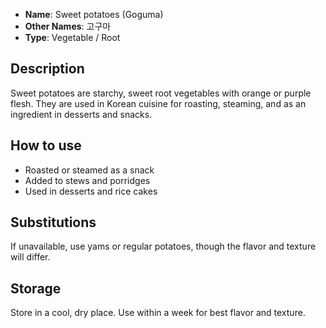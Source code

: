 - **Name**: Sweet potatoes (Goguma)
- **Other Names**: 고구마
- **Type**: Vegetable / Root

## Description

Sweet potatoes are starchy, sweet root vegetables with orange or purple flesh. They are used in Korean cuisine for roasting, steaming, and as an ingredient in desserts and snacks.

## How to use

- Roasted or steamed as a snack
- Added to stews and porridges
- Used in desserts and rice cakes

## Substitutions

If unavailable, use yams or regular potatoes, though the flavor and texture will differ.

## Storage

Store in a cool, dry place. Use within a week for best flavor and texture. 